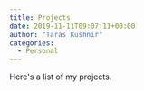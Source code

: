 ```yaml
---
title: Projects
date: 2019-11-11T09:07:11+00:00
author: "Taras Kushnir"
categories:
  - Personal
---
```


Here's a list of my projects.
